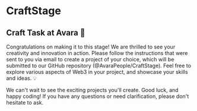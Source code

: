 # CraftStage
## Craft Task at Avara 👻
Congratulations on making it to this stage! We are thrilled to see your creativity and innovation in action. Please follow the instructions that were sent to you via email to create a project of your choice, which will be submitted to our GitHub repository (@AvaraPeople/CraftStage). Feel free to explore various aspects of Web3 in your project, and showcase your skills and ideas. 💡

We can't wait to see the exciting projects you'll create. Good luck, and happy coding! If you have any questions or need clarification, please don't hesitate to ask.
